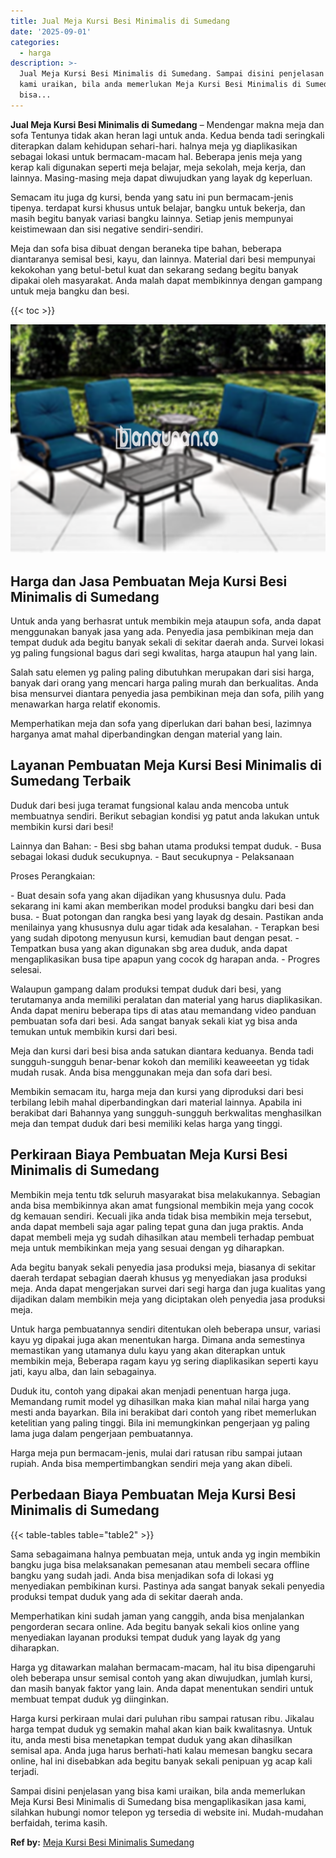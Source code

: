 ```yaml
---
title: Jual Meja Kursi Besi Minimalis di Sumedang
date: '2025-09-01'
categories:
  - harga
description: >-
  Jual Meja Kursi Besi Minimalis di Sumedang. Sampai disini penjelasan yang bisa
  kami uraikan, bila anda memerlukan Meja Kursi Besi Minimalis di Sumedang
  bisa...
---
```


**Jual Meja Kursi Besi Minimalis di Sumedang** – Mendengar makna meja dan sofa Tentunya tidak akan heran lagi untuk anda. Kedua benda tadi seringkali diterapkan dalam kehidupan sehari-hari. halnya meja yg diaplikasikan sebagai lokasi untuk bermacam-macam hal. Beberapa jenis meja yang kerap kali digunakan seperti meja belajar, meja sekolah, meja kerja, dan lainnya. Masing-masing meja dapat diwujudkan yang layak dg keperluan.

Semacam itu juga dg kursi, benda yang satu ini pun bermacam-jenis tipenya. terdapat kursi khusus untuk belajar, bangku untuk bekerja, dan masih begitu banyak variasi bangku lainnya. Setiap jenis mempunyai keistimewaan dan sisi negative sendiri-sendiri.

Meja dan sofa bisa dibuat dengan beraneka tipe bahan, beberapa diantaranya semisal besi, kayu, dan lainnya. Material dari besi mempunyai kekokohan yang betul-betul kuat dan sekarang sedang begitu banyak dipakai oleh masyarakat. Anda malah dapat membikinnya dengan gampang untuk meja bangku dan besi.

{{< toc >}}

![Jual Meja Kursi Besi Minimalis di Sumedang](/images/jual-meja-besi-murah04.png)

## Harga dan Jasa Pembuatan Meja Kursi Besi Minimalis di Sumedang

Untuk anda yang berhasrat untuk membikin meja ataupun sofa, anda dapat menggunakan banyak jasa yang ada. Penyedia jasa pembikinan meja dan tempat duduk ada begitu banyak sekali di sekitar daerah anda. Survei lokasi yg paling fungsional bagus dari segi kwalitas, harga ataupun hal yang lain.

Salah satu elemen yg paling paling dibutuhkan merupakan dari sisi harga, banyak dari orang yang mencari harga paling murah dan berkualitas. Anda bisa mensurvei diantara penyedia jasa pembikinan meja dan sofa, pilih yang menawarkan harga relatif ekonomis.

Memperhatikan meja dan sofa yang diperlukan dari bahan besi, lazimnya harganya amat mahal diperbandingkan dengan material yang lain.

## Layanan Pembuatan Meja Kursi Besi Minimalis di Sumedang Terbaik

Duduk dari besi juga teramat fungsional kalau anda mencoba untuk membuatnya sendiri. Berikut sebagian kondisi yg patut anda lakukan untuk membikin kursi dari besi!

Lainnya dan Bahan: - Besi sbg bahan utama produksi tempat duduk. - Busa sebagai lokasi duduk secukupnya. - Baut secukupnya - Pelaksanaan

Proses Perangkaian:

\- Buat desain sofa yang akan dijadikan yang khususnya dulu. Pada sekarang ini kami akan memberikan model produksi bangku dari besi dan busa. - Buat potongan dan rangka besi yang layak dg desain. Pastikan anda menilainya yang khususnya dulu agar tidak ada kesalahan. - Terapkan besi yang sudah dipotong menyusun kursi, kemudian baut dengan pesat. - Tempatkan busa yang akan digunakan sbg area duduk, anda dapat mengaplikasikan busa tipe apapun yang cocok dg harapan anda. - Progres selesai.

Walaupun gampang dalam produksi tempat duduk dari besi, yang terutamanya anda memiliki peralatan dan material yang harus diaplikasikan. Anda dapat meniru beberapa tips di atas atau memandang video panduan pembuatan sofa dari besi. Ada sangat banyak sekali kiat yg bisa anda temukan untuk membikin kursi dari besi.

Meja dan kursi dari besi bisa anda satukan diantara keduanya. Benda tadi sungguh-sungguh benar-benar kokoh dan memiliki keaweeetan yg tidak mudah rusak. Anda bisa menggunakan meja dan sofa dari besi.

Membikin semacam itu, harga meja dan kursi yang diproduksi dari besi terbilang lebih mahal diperbandingkan dari material lainnya. Apabila ini berakibat dari Bahannya yang sungguh-sungguh berkwalitas menghasilkan meja dan tempat duduk dari besi memiliki kelas harga yang tinggi.

## Perkiraan Biaya Pembuatan Meja Kursi Besi Minimalis di Sumedang

Membikin meja tentu tdk seluruh masyarakat bisa melakukannya. Sebagian anda bisa membikinnya akan amat fungsional membikin meja yang cocok dg kemauan sendiri. Kecuali jika anda tidak bisa membikin meja tersebut, anda dapat membeli saja agar paling tepat guna dan juga praktis. Anda dapat membeli meja yg sudah dihasilkan atau membeli terhadap pembuat meja untuk membikinkan meja yang sesuai dengan yg diharapkan.

Ada begitu banyak sekali penyedia jasa produksi meja, biasanya di sekitar daerah terdapat sebagian daerah khusus yg menyediakan jasa produksi meja. Anda dapat mengerjakan survei dari segi harga dan juga kualitas yang dijadikan dalam membikin meja yang diciptakan oleh penyedia jasa produksi meja.

Untuk harga pembuatannya sendiri ditentukan oleh beberapa unsur, variasi kayu yg dipakai juga akan menentukan harga. Dimana anda semestinya memastikan yang utamanya dulu kayu yang akan diterapkan untuk membikin meja, Beberapa ragam kayu yg sering diaplikasikan seperti kayu jati, kayu alba, dan lain sebagainya.

Duduk itu, contoh yang dipakai akan menjadi penentuan harga juga. Memandang rumit model yg dihasilkan maka kian mahal nilai harga yang mesti anda bayarkan. Bila ini berakibat dari contoh yang ribet memerlukan ketelitian yang paling tinggi. Bila ini memungkinkan pengerjaan yg paling lama juga dalam pengerjaan pembuatannya.

Harga meja pun bermacam-jenis, mulai dari ratusan ribu sampai jutaan rupiah. Anda bisa mempertimbangkan sendiri meja yang akan dibeli.

## Perbedaan Biaya Pembuatan Meja Kursi Besi Minimalis di Sumedang

{{< table-tables table="table2" >}}

Sama sebagaimana halnya pembuatan meja, untuk anda yg ingin membikin bangku juga bisa melaksanakan pemesanan atau membeli secara offline bangku yang sudah jadi. Anda bisa menjadikan sofa di lokasi yg menyediakan pembikinan kursi. Pastinya ada sangat banyak sekali penyedia produksi tempat duduk yang ada di sekitar daerah anda.

Memperhatikan kini sudah jaman yang canggih, anda bisa menjalankan pengorderan secara online. Ada begitu banyak sekali kios online yang menyediakan layanan produksi tempat duduk yang layak dg yang diharapkan.

Harga yg ditawarkan malahan bermacam-macam, hal itu bisa dipengaruhi oleh beberapa unsur semisal contoh yang akan diwujudkan, jumlah kursi, dan masih banyak faktor yang lain. Anda dapat menentukan sendiri untuk membuat tempat duduk yg diinginkan.

Harga kursi perkiraan mulai dari puluhan ribu sampai ratusan ribu. Jikalau harga tempat duduk yg semakin mahal akan kian baik kwalitasnya. Untuk itu, anda mesti bisa menetapkan tempat duduk yang akan dihasilkan semisal apa. Anda juga harus berhati-hati kalau memesan bangku secara online, hal ini disebabkan ada begitu banyak sekali penipuan yg acap kali terjadi.

Sampai disini penjelasan yang bisa kami uraikan, bila anda memerlukan Meja Kursi Besi Minimalis di Sumedang bisa mengaplikasikan jasa kami, silahkan hubungi nomor telepon yg tersedia di website ini. Mudah-mudahan berfaidah, terima kasih.

**Ref by:** [Meja Kursi Besi Minimalis Sumedang](https://id.wikipedia.org/wiki/Meja)
